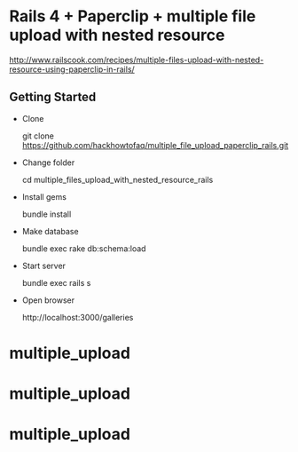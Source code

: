 # Rails 4 + Paperclip + multiple file upload with nested resource 

http://www.railscook.com/recipes/multiple-files-upload-with-nested-resource-using-paperclip-in-rails/

## Getting Started

* Clone 

    git clone https://github.com/hackhowtofaq/multiple_file_upload_paperclip_rails.git 

* Change folder

    cd multiple_files_upload_with_nested_resource_rails

* Install gems

    bundle install

* Make database

    bundle exec rake db:schema:load

* Start server

    bundle exec rails s

* Open browser

    http://localhost:3000/galleries

# multiple_upload
# multiple_upload
# multiple_upload
